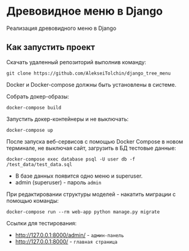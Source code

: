 # Древовидное меню в Django

Реализация древовидного меню в Django

## Как запустить проект

Скачать удаленный репозиторий выполнив команду:

```
git clone https://github.com/AlekseiTolchin/django_tree_menu
```
Docker и Docker-compose должны быть установлены в системе.

Собрать докер-образы:

```
docker-compose build
```

Запустить докер-контейнеры и не выключать:

```
docker-compose up
```

После запуска веб-сервисов с помощью Docker Сompose в новом терминале, не выключая сайт, загрузить в БД тестовые данные:

```
docker-compose exec database psql -U user db -f /test_data/test_data.sql
```
- В базе данных появится одно меню и superuser.
- admin (superuser) - пароль `admin`

При редактировании структуры моделей - накатить миграции с помощью команды:

```
docker-compose run --rm web-app python manage.py migrate
```

Ссылки для тестирования:

- http://127.0.0.1:8000/admin/ - `админ-панель` 
- http://127.0.0.1:8000/ - `главная страница`